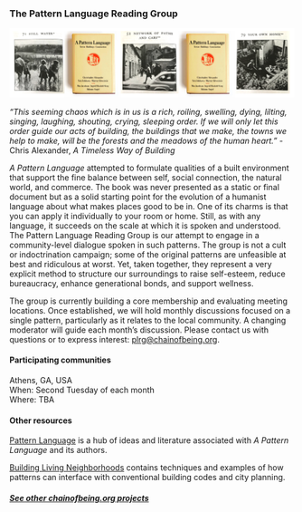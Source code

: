 ### The Pattern Language Reading Group

<img src="../tiles/plrg.png">

*“This seeming chaos which is in us is a rich, roiling, swelling, dying, lilting, singing, laughing, shouting, crying, sleeping order.  If we will only let this order guide our acts of building, the buildings that we make, the towns we help to make, will be the forests and the meadows of the human heart.”*  - Chris Alexander, *A Timeless Way of Building*

*A Pattern Language* attempted to formulate qualities of a built environment that support the fine balance between self, social connection, the natural world, and commerce.  The book was never presented as a static or final document but as a solid starting point for the evolution of a humanist language about what makes places good to be in.  One of its charms is that you can apply it individually to your room or home.  Still, as with any language, it succeeds on the scale at which it is spoken and understood.  The Pattern Language Reading Group is our attempt to engage in a community-level dialogue spoken in such patterns.  The group is not a cult or indoctrination campaign; some of the original patterns are unfeasible at best and ridiculous at worst.  Yet, taken together, they represent a very explicit method to structure our surroundings to raise self-esteem, reduce bureaucracy, enhance generational bonds, and support wellness. 

The group is currently building a core membership and evaluating meeting locations.  Once established, we will hold monthly discussions focused on a single pattern, particularly as it relates to the local community.  A changing moderator will guide each month’s discussion.  Please contact us with questions or to express interest: <plrg@chainofbeing.org>.

#### Participating communities

Athens, GA, USA  
When: Second Tuesday of each month  
Where: TBA

#### Other resources

[Pattern Language](https://www.patternlanguage.com/) is a hub of ideas and literature associated with *A Pattern Language* and its authors.

[Building Living Neighborhoods](http://www.livingneighborhoods.org/ht-0/bln-exp.htm) contains techniques and examples of how patterns can interface with conventional building codes and city planning.

##### [See other chainofbeing.org projects](../index)

